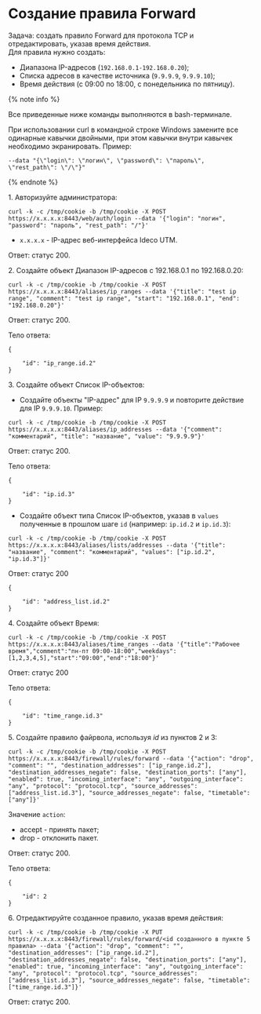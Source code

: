 # Создание правила Forward

Задача: создать правило Forward для протокола TCP и отредактировать, указав время действия. \
Для правила нужно создать:

* Диапазона IP-адресов (`192.168.0.1-192.168.0.20`);
* Списка адресов в качестве источника (`9.9.9.9`, `9.9.9.10`);
* Время действия (с 09:00 по 18:00, с понедельника по пятницу).

{% note info %}

Все приведенные ниже команды выполняются в bash-терминале.

При использовании curl в командной строке Windows замените все одинарные кавычки двойными, при этом кавычки внутри кавычек необходимо экранировать. Пример:

`--data "{\"login\": \"логин\", \"password\": \"пароль\", \"rest_path\": \"/\"}"`

{% endnote %}

1\. Авторизуйте администратора:

```
curl -k -c /tmp/cookie -b /tmp/cookie -X POST https://x.x.x.x:8443/web/auth/login --data '{"login": "логин", "password": "пароль", "rest_path": "/"}'
```

* `x.x.x.x` - IP-адрес веб-интерфейса Ideco UTM.

Ответ: статус 200.

2\. Создайте объект Диапазон IP-адресов c 192.168.0.1 по 192.168.0.20:

```
curl -k -c /tmp/cookie -b /tmp/cookie -X POST https://x.x.x.x:8443/aliases/ip_ranges --data '{"title": "test ip range", "comment": "test ip range", "start": "192.168.0.1", "end": "192.168.0.20"}'
```

Ответ: статус 200.

Тело ответа:

```
{

    "id": "ip_range.id.2"
}
```

3\. Создайте объект Список IP-объектов:

* Создайте объекты "IP-адрес" для IP `9.9.9.9` и повторите действие для IP `9.9.9.10`. Пример: 

```
curl -k -c /tmp/cookie -b /tmp/cookie -X POST https://x.x.x.x:8443/aliases/ip_addresses --data '{"comment": "комментарий", "title": "название", "value": "9.9.9.9"}'
```

Ответ: статус 200.

Тело ответа:

```
{

    "id": "ip.id.3"
}
```

* Создайте объект типа Список IP-объектов, указав в `values` полученные в прошлом шаге `id` (например: `ip.id.2` и `ip.id.3`): 

```
curl -k -c /tmp/cookie -b /tmp/cookie -X POST https://x.x.x.x:8443/aliases/lists/addresses --data '{"title": "название", "comment": "комментарий", "values": ["ip.id.2", "ip.id.3"]}'
```

Ответ: статус 200

```
{

    "id": "address_list.id.2"
}
```

4\. Создайте объект Время:

```
curl -k -c /tmp/cookie -b /tmp/cookie -X POST https://x.x.x.x:8443/aliases/time_ranges --data '{"title":"Рабочее время","comment":"пн-пт 09:00-18:00","weekdays":[1,2,3,4,5],"start":"09:00","end":"18:00"}'
```

Ответ: статус 200

Тело ответа:

```
{

    "id": "time_range.id.3"
}
```

5\. Создайте правило файрвола, используя *id* из пунктов 2 и 3:

```
curl -k -c /tmp/cookie -b /tmp/cookie -X POST https://x.x.x.x:8443/firewall/rules/forward --data '{"action": "drop", "comment": "", "destination_addresses": ["ip_range.id.2"], "destination_addresses_negate": false, "destination_ports": ["any"], "enabled": true, "incoming_interface": "any", "outgoing_interface": "any", "protocol": "protocol.tcp", "source_addresses": ["address_list.id.3"], "source_addresses_negate": false, "timetable": ["any"]}' 
```

Значение `action`:

* accept - принять пакет; 
* drop - отклонить пакет.

Ответ: статус 200.

Тело ответа:

```
{

    "id": 2
}
```

6\. Отредактируйте созданное правило, указав время действия:

```
curl -k -c /tmp/cookie -b /tmp/cookie -X PUT https://x.x.x.x:8443/firewall/rules/forward/<id созданного в пункте 5 правила> --data '{"action": "drop", "comment": "", "destination_addresses": ["ip_range.id.2"], "destination_addresses_negate": false, "destination_ports": ["any"], "enabled": true, "incoming_interface": "any", "outgoing_interface": "any", "protocol": "protocol.tcp", "source_addresses": ["address_list.id.3"], "source_addresses_negate": false, "timetable": ["time_range.id.3"]}'
```

Ответ: статус 200.